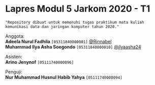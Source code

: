 # Lapres Modul 5 Jarkom 2020 - T1  
`"Repository dibuat untuk memenuhi tugas praktikum mata kuliah komunikasi data dan jaringan komputer tahun 2020."`  
  
Anggota:  
**Adeela Nurul Fadhila** `[05311840000001]` [@Rinnabel](https://github.com/Rinnabel)  
**Muhammad Ilya Asha Soegondo** `[05311840000010]` [@ilyaasha24](https://github.com/ilyaasha24/)  

Asisten:  
**Arino Jenynof** `[05111740000096]`  

Penguji:  
**Nur Muhammad Husnul Habib Yahya** `[05111740000094]`  
